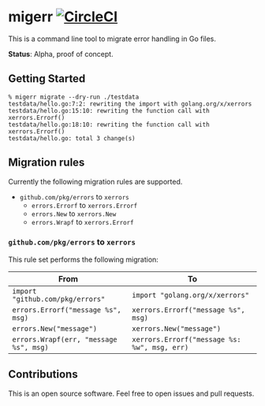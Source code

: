 # migerr [![CircleCI](https://circleci.com/gh/int128/migerr.svg?style=shield)](https://circleci.com/gh/int128/migerr)

This is a command line tool to migrate error handling in Go files.

**Status**: Alpha, proof of concept.


## Getting Started

```
% migerr migrate --dry-run ./testdata
testdata/hello.go:7:2: rewriting the import with golang.org/x/xerrors
testdata/hello.go:15:10: rewriting the function call with xerrors.Errorf()
testdata/hello.go:18:10: rewriting the function call with xerrors.Errorf()
testdata/hello.go: total 3 change(s)
```


## Migration rules

Currently the following migration rules are supported.

- `github.com/pkg/errors` to `xerrors`
  - `errors.Errorf` to `xerrors.Errorf`
  - `errors.New` to `xerrors.New`
  - `errors.Wrapf` to `xerrors.Errorf`

### `github.com/pkg/errors` to `xerrors`

This rule set performs the following migration:

| From | To |
|------|----|
| `import "github.com/pkg/errors"` | `import "golang.org/x/xerrors"` |
| `errors.Errorf("message %s", msg)` | `xerrors.Errorf("message %s", msg)` |
| `errors.New("message")` | `xerrors.New("message")` |
| `errors.Wrapf(err, "message %s", msg)` | `xerrors.Errorf("message %s: %w", msg, err)` |


## Contributions

This is an open source software.
Feel free to open issues and pull requests.
